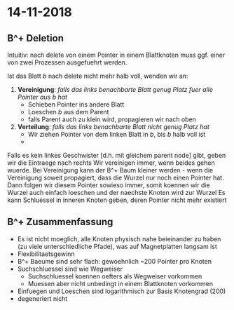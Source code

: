# 14-11-2018

<!-- Mermaid diagram support... add diags via <<{} -->
<script src=../html/mermaid.min.js></script>
<script src=../html/removeDiff.js></script>

<!--TOC-->

## B^+ Deletion

Intuitiv: nach delete von einem Pointer in einem Blattknoten muss ggf. einer von zwei Prozessen ausgefuehrt werden.

Ist das Blatt $b$ nach delete nicht mehr halb voll, wenden wir an:

1. **Vereinigung**: *falls das links benachbarte Blatt genug Platz fuer alle Pointer aus $b$ hat*
    * Schieben Pointer ins andere Blatt
    * Loeschen $b$ aus dem Parent
    * falls Parent auch zu klein wird, propagieren wir nach oben
2. **Verteilung**: *falls das links benachbarte Blatt nicht genug Platz hat*
    * Wir ziehen Pointer von dem linken Blatt in $b$, bis $b$ halb voll ist
    * 

Falls es kein linkes Geschwister [d.h. mit gleichem parent node] gibt, geben wir die Eintraege nach rechts
Wir vereinigen immer, wenn beides gehen wuerde. Bei Vereinigung kann der B^+ Baum kleiner werden - wenn die Vereinigung soweit propagiert, dass die Wurzel nur noch einen Pointer hat. Dann folgen wir diesem Pointer sowieso immer, somit koennen wir die Wurzel auch einfach loeschen und der naechste Knoten wird zur Wurzel
Es kann Schluessel in inneren Knoten geben, deren Pointer nicht mehr existiert

## B^+ Zusammenfassung

* Es ist nicht moeglich, alle Knoten physisch nahe beieinander zu haben (zu viele unterschiedliche Pfade), was auf Magnetplatten langsam ist
* Flexibilitaetsgewinn
* B^+ Baeume sind sehr flach: gewoehnlich ~200 Pointer pro Knoten
* Suchschluessel sind wie Wegweiser
    * Suchschluessel koennen oefters als Wegweiser vorkommen
    * Muessen aber nicht unbedingt in einem Blattknoten vorkommen
* Einfuegen und Loeschen sind logarithmisch zur Basis Knotengrad (200)
* degeneriert nicht


<script src=../html/removeCaptions.js></script>

